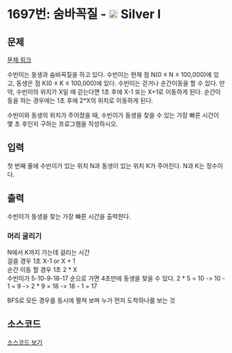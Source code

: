 # 1697번: 숨바꼭질 - <img src="https://static.solved.ac/tier_small/10.svg" style="height:20px" /> Silver I

<!-- performance -->

<!-- 문제 제출 후 깃허브에 푸시를 했을 때 제출한 코드의 성능이 입력될 공간입니다.-->

<!-- end -->

## 문제

[문제 링크](https://boj.kr/1697)

<p>수빈이는 동생과&nbsp;숨바꼭질을 하고 있다. 수빈이는 현재 점 N(0 ≤ N ≤ 100,000)에 있고, 동생은 점 K(0 ≤ K ≤ 100,000)에&nbsp;있다.&nbsp;수빈이는 걷거나 순간이동을 할 수 있다. 만약, 수빈이의 위치가 X일 때 걷는다면 1초 후에 X-1 또는 X+1로 이동하게 된다. 순간이동을 하는 경우에는 1초 후에 2*X의 위치로 이동하게 된다.</p>

<p>수빈이와 동생의 위치가 주어졌을 때, 수빈이가 동생을 찾을 수 있는 가장 빠른 시간이 몇 초 후인지 구하는 프로그램을 작성하시오.</p>

## 입력

<p>첫 번째 줄에 수빈이가 있는 위치 N과 동생이 있는 위치 K가 주어진다.&nbsp;N과 K는 정수이다.</p>

## 출력

<p>수빈이가 동생을 찾는 가장 빠른 시간을 출력한다.</p>

### 머리 굴리기
N에서 K까지 가는데 걸리는 시간 </br>
걸을 경우 1초 X-1 or X + 1 </br>
순간 이동 할 경우 1초 2 * X </br>
수빈이가 5-10-9-18-17 순으로 가면 4초만에 동생을 찾을 수 있다.
2 * 5 = 10 -> 10 - 1 = 9 -> 2 * 9 = 18 -> 18 - 1 = 17
<p>BFS로 모든 경우를 동시에 펼쳐 보며 누가 먼저 도착하나를 보는 것</p>

## 소스코드

[소스코드 보기](숨바꼭질.py)